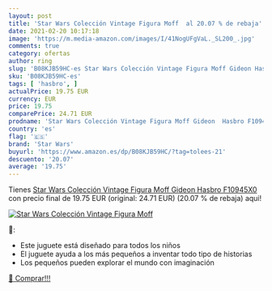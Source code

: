 ```yaml
---
layout: post
title: 'Star Wars Colección Vintage Figura Moff  al 20.07 % de rebaja'
date: 2021-02-20 10:17:18
image: 'https://m.media-amazon.com/images/I/41NogUFgVaL._SL200_.jpg'
comments: true
category: ofertas
author: ring
slug: 'B08KJB59HC-es Star Wars Colección Vintage Figura Moff Gideon Hasbro...'
sku: 'B08KJB59HC-es'
tags: [ 'hasbro', ]
actualPrice: 19.75 EUR
currency: EUR
price: 19.75
comparePrice: 24.71 EUR
prodname: 'Star Wars Colección Vintage Figura Moff Gideon  Hasbro F10945X0 '
country: 'es'
flag: '🇪🇸'
brand: 'Star Wars'
buyurl: 'https://www.amazon.es/dp/B08KJB59HC/?tag=tolees-21'
descuento: '20.07'
average: '19.75'
---
```


Tienes [Star Wars Colección Vintage Figura Moff Gideon  Hasbro F10945X0 ](https://www.amazon.es/dp/B08KJB59HC/?tag=tolees-21) con precio final de  19.75 EUR (original: 24.71 EUR) (20.07 %  de rebaja) aqui!

[![Star Wars Colección Vintage Figura Moff ](https://m.media-amazon.com/images/I/41NogUFgVaL._SL200_.jpg)](https://www.amazon.es/dp/B08KJB59HC/?tag=tolees-21)

🔎:

- Este juguete está diseñado para todos los niños
- El juguete ayuda a los más pequeños a inventar todo tipo de historias
- Los pequeños pueden explorar el mundo con imaginación

[🛒 Comprar!!!](https://www.amazon.es/dp/B08KJB59HC/?tag=tolees-21)
